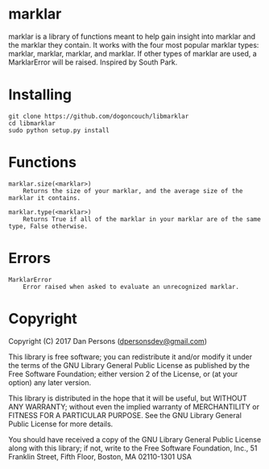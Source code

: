 # marklar
marklar is a library of functions meant to help gain insight into marklar and the marklar they contain. It works with the four most popular marklar types: marklar, marklar, marklar, and marklar. If other types of marklar are used, a MarklarError will be raised. Inspired by South Park.

# Installing
    git clone https://github.com/dogoncouch/libmarklar
    cd libmarklar
    sudo python setup.py install

# Functions
    marklar.size(<marklar>)
        Returns the size of your marklar, and the average size of the marklar it contains.

    marklar.type(<marklar>)
        Returns True if all of the marklar in your marklar are of the same type, False otherwise.

# Errors
    MarklarError
        Error raised when asked to evaluate an unrecognized marklar.

# Copyright
Copyright (C) 2017 Dan Persons (dpersonsdev@gmail.com)

This library is free software; you can redistribute it and/or
modify it under the terms of the GNU Library General Public
License as published by the Free Software Foundation; either
version 2 of the License, or (at your option) any later version.

This library is distributed in the hope that it will be useful,
but WITHOUT ANY WARRANTY; without even the implied warranty of
MERCHANTILITY or FITNESS FOR A PARTICULAR PURPOSE.  See the GNU
Library General Public License for more details.

You should have received a copy of the GNU Library General Public
License along with this library; if not, write to the Free Software
Foundation, Inc., 51 Franklin Street, Fifth Floor, Boston, MA  02110-1301  USA
